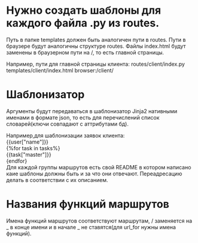 # Нужно создать шаблоны для каждого файла .py из routes.
Путь в папке templates должен быть аналогичен пути в routes.
Пути в браузере будут аналогичны структуре routes.
Файлы index.html будут заменены в браузерном пути на /, то есть главной страницы.  

Например, пути для главной страницы клиента:
  routes/client/index.py
  templates/client/index.html
  browser:/client/

# Шаблонизатор
Аргументы будут передаваться в шаблонизатор Jinja2 нативными именами в формате json, то есть для перечислений список словарей(ключи совпадают с аттрибутами бд).

Например,для шаблонизации заявок клиента:  
{{user["name"]}}  
{%for task in tasks%}   
{{task["master"]}}   
{endfor}       
Для каждой группы маршрутов есть свой README в котором написано каие шаблоны должны быть и за что они отвечают. Переадресацию делать в соответствии с их описанием.   

# Названия функций маршрутов   
Имена функций маршрутов соответствуют маршрутам, / заменяется на _ в конце имени и в начале _ не ставятся(для url_for нужны имена функций).